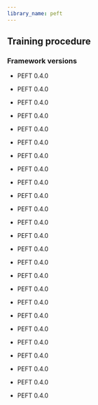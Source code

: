 ```yaml
---
library_name: peft
---
```

## Training procedure

### Framework versions

- PEFT 0.4.0
- PEFT 0.4.0
- PEFT 0.4.0
- PEFT 0.4.0
- PEFT 0.4.0
- PEFT 0.4.0
- PEFT 0.4.0
- PEFT 0.4.0
- PEFT 0.4.0
- PEFT 0.4.0
- PEFT 0.4.0
- PEFT 0.4.0
- PEFT 0.4.0
- PEFT 0.4.0
- PEFT 0.4.0
- PEFT 0.4.0
- PEFT 0.4.0
- PEFT 0.4.0
- PEFT 0.4.0
- PEFT 0.4.0
- PEFT 0.4.0
- PEFT 0.4.0
- PEFT 0.4.0
- PEFT 0.4.0

- PEFT 0.4.0
